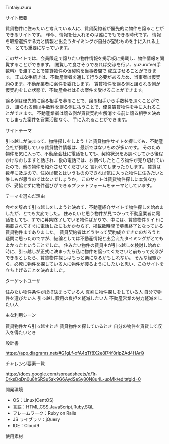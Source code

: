 Tintaiyuzuru 

サイト概要

賃貸物件に住みたいと考えている人に、賃貸契約者が優先的に物件を譲ることができるサイトです。
昨今、情報を仕入れるのは誰にでもできる時代です。
情報を取捨選択する力と情報と出会うタイミングが自分が望むものを手に入れる上で、
とても重要になっています。

このサイトでは、会員限定で譲りたい物件情報を掲示板に掲載し、物件情報を閲覧することができます。
閲覧して良さそうであれば交渉を行い、yuzurufee(手数料）を渡すことで賃貸物件の仮契約を当事者間で
成立させることができます。
正式な手続きは、不動産業者を通して行う必要があるため、当事者は仮契約のまま、不動産業者に案件を委託します。
賃貸物件を譲る側と譲られる側が仮契約をした状態で、不動産会社はその案件を受けることができます。

譲る側は優先的に譲る相手を募ることで、譲る相手から手数料を頂くことができ、
譲られる側は手数料を譲る側に払うことで、優良賃貸物件を手に入れることができます。
不動産業者は譲る側が賃貸契約を解消する前に譲る相手を決めてしまった案件を営業活動なく、
手に入れることができます。

サイトテーマ

引っ越しが決まって、物件探しをしよう！と賃貸物件サイトを探しても、不動産会社が掲載している賃貸物件情報は、最新ではないものが多いです。
そのため物件を気に入って、不動産会社に電話をしても、契約状況をお調べしてから後程かけなおしますと話され、後の電話では、お調べしたところ物件が売り切れていたので、他の物件を紹介させてくださいと
言われてしまったりします。
賃貸は数年に及ぶので、住めば都とはいうもののできれば気に入った物件に住みたいと誰しもが思うのではないでしょうか。
このサイトは賃貸物件探しに本気な方が、妥協せずに物件選びができるプラットフォームをテーマとしています。

テーマを選んだ理由

会社を辞めて引っ越しをしようと決めて、不動産紹介サイトで物件探しを始めましたが、とても大変でした。
住みたいと思う物件が見つかって不動産業者に電話をしても、すでに募集終了している物件ばかりで、中には、賃貸物件サイトに掲載されてすぐに電話したにもかかわらず、掲載数時間で募集終了となっている賃貸物件までありました。
賃貸契約者はどうやって契約成立できたのだろうと疑問に思ったのですが、結論としては不動産情報と出会えたタイミングがとてもよかったということでした。
住みたい物件の賃貸主が引っ越しを検討し始めた時に、引っ越しが正式に決まったら私に物件を譲ってくださいと前もって交渉ができるとしたら、賃貸物件探しはもっと楽になるかもしれない。
そんな経験から、必死に物件を探している人に物件が渡るようにしたいと思い、このサイトを立ち上げることを決めました。

ターゲットユーザ

住みたい物件条件がほぼ決まっている人
真剣に物件探しをしている人
自分で物件を選びたい人
引っ越し費用の負担を軽減したい人
不動産営業の労力軽減をしたい人

主な利用シーン

賃貸物件から引っ越すとき
賃貸物件を探しているとき
自分の物件を賃貸して収入を得たいとき

設計書

https://app.diagrams.net/#G1gLf-xfA4qTf8X2e8l74f8rIpZAd4HArQ

チャレンジ要素一覧

https://docs.google.com/spreadsheets/d/1r-DrksDqDn0u8hSRSu5ak9G6AydSeSy80N8u4L-upMk/edit#gid=0

開発環境

- OS：Linux(CentOS)
- 言語：HTML,CSS,JavaScript,Ruby,SQL
- フレームワーク：Ruby on Rails
- JS ライブラリ：jQuery
- IDE：Cloud9

 使用素材

